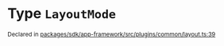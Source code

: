 # Type `LayoutMode`
<sub>Declared in [packages/sdk/app-framework/src/plugins/common/layout.ts:39](https://github.com/dxos/dxos/blob/a81c792ef/packages/sdk/app-framework/src/plugins/common/layout.ts#L39)</sub>







